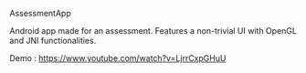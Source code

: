 AssessmentApp

Android app made for an assessment. Features a non-trivial UI with OpenGL and JNI functionalities.

Demo : https://www.youtube.com/watch?v=LjrrCxpGHuU